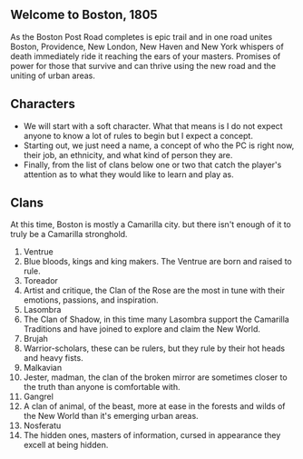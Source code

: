 ## Welcome to Boston, 1805

As the Boston Post Road completes is epic trail and in one road unites Boston, Providence, New London, New Haven and New York whispers of death immediately ride it reaching the ears of your masters. Promises of power for those that survive and can thrive using the new road and the uniting of urban areas.

## Characters
- We will start with a soft character. What that means is I do not expect anyone to know a lot of rules to begin but I expect a concept.
- Starting out, we just need a name, a concept of who the PC is right now, their job, an ethnicity, and what kind of person they are.
- Finally, from the list of clans below one or two that catch the player's attention as to what they would like to learn and play as.

## Clans
At this time, Boston is mostly a Camarilla city. but there isn't enough of it to truly be a Camarilla stronghold.
1. Ventrue
  1. Blue bloods, kings and king makers. The Ventrue are born and raised to rule. 
1. Toreador
  1. Artist and critique, the Clan of the Rose are the most in tune with their emotions, passions, and inspiration.
1. Lasombra
  1. The Clan of Shadow, in this time many Lasombra support the Camarilla Traditions and have joined to explore and claim the New World.
1. Brujah
  1. Warrior-scholars, these can be rulers, but they rule by their hot heads and heavy fists.
1. Malkavian
  1. Jester, madman, the clan of the broken mirror are sometimes closer to the truth than anyone is comfortable with.
1. Gangrel
  1. A clan of animal, of the beast, more at ease in the forests and wilds of the New World than it's emerging urban areas.
1. Nosferatu
  1. The hidden ones, masters of information, cursed in appearance they excell at being hidden.
  
  
